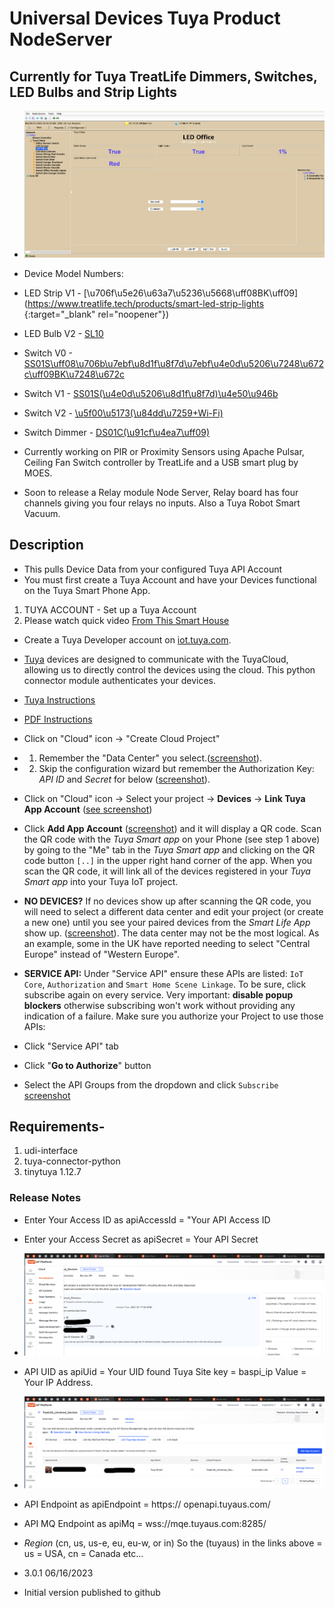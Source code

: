 # Universal Devices Tuya Product NodeServer

## Currently for Tuya TreatLife Dimmers, Switches, LED Bulbs and Strip Lights

* ![Tuya-Bulb-Control](<https://github.com/sjpbailey/Documentation/blob/41e7ad8d9171849ea9853a071866ae2da3ef4dfa/Tuya%20Documents/Images/Screenshot%202023-06-21%20at%202.35.55%20AM.png>)

* Device Model Numbers:
* LED Strip V1 - [\u706f\u5e26\u63a7\u5236\u5668\uff08BK\uff09](https://www.treatlife.tech/products/smart-led-strip-lights {:target="_blank" rel="noopener"})
* LED Bulb V2 - [SL10](https://www.treatlife.tech/products/smart-color-changing-light-bulb-treatlife?variant=41499323367619)
* Switch V0 - [SS01S\uff08\u706b\u7ebf\u8d1f\u8f7d\u7ebf\u4e0d\u5206\u7248\u672c\uff09BK\u7248\u672c](https://www.treatlife.tech/products/smart-light-switch-treatlife-wi-fi-light-switch-compatible-with-alexa-google-assistant-and-ifttt-single-pole-schedule-remote-control-neutral-wire-required-easy-installation-etl-listed-4-pack?variant=31727536472125)
* Switch V1 - [SS01S(\u4e0d\u5206\u8d1f\u8f7d)\u4e50\u946b](https://www.treatlife.tech/products/smart-light-switch-treatlife-wi-fi-light-switch-compatible-with-alexa-google-assistant-and-ifttt-single-pole-schedule-remote-control-neutral-wire-required-easy-installation-etl-listed-4-pack?variant=31727536406589)
* Switch V2 - [\u5f00\u5173(\u84dd\u7259+Wi-Fi)](https://www.treatlife.tech/products/3-way-smart-switch-wifi-alexa-neutral-wire-needed?variant=31727491842109)
* Switch Dimmer - [DS01C(\u91cf\u4ea7\uff09)](https://www.treatlife.tech/products/treatlife-master-3-way-smart-dimmer-switch-2pack-works-with-alexa-google-home-neutral-wire-require)
* Currently working on PIR or Proximity Sensors using Apache Pulsar, Ceiling Fan Switch controller by TreatLife and a USB smart plug by MOES.
* Soon to release a Relay module Node Server, Relay board has four channels giving you four relays no inputs. Also a Tuya Robot Smart Vacuum.

## Description

* This pulls Device Data from your configured Tuya API Account
* You must first create a Tuya Account and have your Devices functional on the Tuya Smart Phone App.

1. TUYA ACCOUNT - Set up a Tuya Account
2. Please watch quick video [From This Smart House](https://youtu.be/M9Q6de08QOI)

* Create a Tuya Developer account on [iot.tuya.com](https://iot.tuya.com/).
* [Tuya](https://en.tuya.com/) devices are designed to communicate with the TuyaCloud, allowing us to directly control the devices using the cloud. This python connector module authenticates your devices.
* [Tuya Instructions](https://developer.tuya.com/en/docs/iot/quick-start1?id=K95ztz9u9t89n)
* [PDF Instructions](<https://github.com/sjpbailey/Documentation/blob/73e4eb485a9d369361d03ec48abd8ed0ad9fd855/Tuya%20Documents/Images/Tuya.IoT.API.Setup%20(3).pdf>)
* Click on "Cloud" icon -> "Create Cloud Project"
* 1. Remember the "Data Center" you select.([screenshot](https://github.com/sjpbailey/Documentation/blob/46b360102db0a9abf2a8740f3d4f41ef283755bd/Tuya%20Documents/Images/Screenshot%202023-06-18%20at%2011.10.44%20PM.png)).
* 2. Skip the configuration wizard but remember the Authorization Key: *API ID* and *Secret* for below ([screenshot](https://github.com/sjpbailey/Documentation/blob/a80f968a811d481e22c95c999f55120e83c6e054/Tuya%20Documents/Images/Screenshot%202023-06-18%20at%2011.11.41%20PM.png)).
* Click on "Cloud" icon -> Select your project -> **Devices** -> **Link Tuya App Account** ([see screenshot](https://user-images.githubusercontent.com/836718/155827671-44d5fce4-0119-4d0e-a224-ef3715fafc24.png))
* Click **Add App Account** ([screenshot](https://user-images.githubusercontent.com/836718/155827671-44d5fce4-0119-4d0e-a224-ef3715fafc24.png)) and it will display a QR code. Scan the QR code with the *Tuya Smart app* on your Phone (see step 1 above) by going to the "Me" tab in the *Tuya Smart app* and clicking on the QR code button `[..]` in the upper right hand corner of the app. When you scan the QR code, it will link all of the devices registered in your *Tuya Smart app* into your Tuya IoT project.
* **NO DEVICES?** If no devices show up after scanning the QR code, you will need to select a different data center and edit your project (or create a new one) until you see your paired devices from the *Smart Life App* show up. ([screenshot](https://github.com/sjpbailey/Documentation/blob/2e63ceb8035cdf58766a044956ae771e96cf5f12/Tuya%20Documents/Images/Screenshot%202023-06-18%20at%2011.13.45%20PM.png)). The data center may not be the most logical. As an example, some in the UK have reported needing to select "Central Europe" instead of "Western Europe".

* **SERVICE API:** Under "Service API" ensure these APIs are listed: `IoT Core`, `Authorization` and `Smart Home Scene Linkage`. To be sure, click subscribe again on every service.  Very important: **disable popup blockers** otherwise subscribing won't work without providing any indication of a failure. Make sure you authorize your Project to use those APIs:
* Click "Service API" tab
* Click "**Go to Authorize**" button
* Select the API Groups from the dropdown and click `Subscribe` [screenshot](<https://github.com/sjpbailey/Documentation/blob/f4db201c45b14b5e79ef100b976d9901f4d55b45/Tuya%20Documents/Images/Screenshot%202023-06-18%20at%2011.14.31%20PM.png>)

## Requirements-

1. udi-interface
2. tuya-connector-python
3. tinytuya 1.12.7

### Release Notes

* Enter Your Access ID as apiAccessId = "Your API Access ID
* Enter your Access Secret as apiSecret = Your API Secret

* ![API ACCESS ID and SECRET Location](https://github.com/sjpbailey/udi-tuya-poly-cloud-api-v3/blob/main/images_go/Screenshot%202023-06-16%20at%203.57.31%20PM.png)

* API UID as apiUid = Your UID found Tuya Site key = baspi_ip Value = Your IP Address.

* ![UID Location](<https://github.com/sjpbailey/udi-tuya-poly-cloud-api-v3/blob/main/images_go/Screenshot%202023-06-16%20at%203.51.36%20PM.png>)

* API Endpoint as apiEndpoint = https:// openapi.tuyaus.com/
* API MQ Endpoint as apiMq = wss://mqe.tuyaus.com:8285/
* *Region* (cn, us, us-e, eu, eu-w, or in) So the (tuyaus) in the links above = us = USA, cn = Canada etc...

* 3.0.1 06/16/2023

* Initial version published to github
